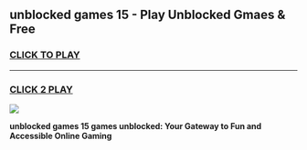 
## unblocked games 15 - Play Unblocked Gmaes & Free
<h3>
<a href="https://premium.freeplayer.one?title=unblocked_games_15&ref=19F">CLICK TO PLAY</a></h3>
<hr>

<h3>
<a href="https://premium.freeplayer.one?title=unblocked_games_15&ref=19F">CLICK 2 PLAY</a>
  
</h3>

<a href="https://premium.freeplayer.one?title=unblocked_games_15&ref=19F/"><img src="https://clearcache.store/games.png"></a>


**unblocked games 15 games unblocked: Your Gateway to Fun and Accessible Online Gaming**
